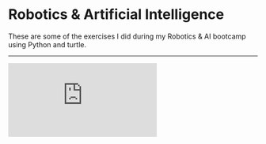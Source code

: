 # Robotics & Artificial Intelligence

These are some of the exercises I did during my Robotics & AI bootcamp using Python and turtle.

---

![Robotics & Artificial Intelligence.pdf](https://github.com/joanskenderi/Robotics-and-Artificial-Intelligence/files/9847324/Robotics.Artificial.Intelligence.pdf)
